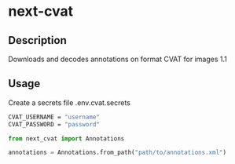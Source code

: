 # next-cvat

## Description

Downloads and decodes annotations on format CVAT for images 1.1

## Usage

Create a secrets file .env.cvat.secrets

```bash
CVAT_USERNAME = "username"
CVAT_PASSWORD = "password"
```

```python
from next_cvat import Annotations

annotations = Annotations.from_path("path/to/annotations.xml")
```
